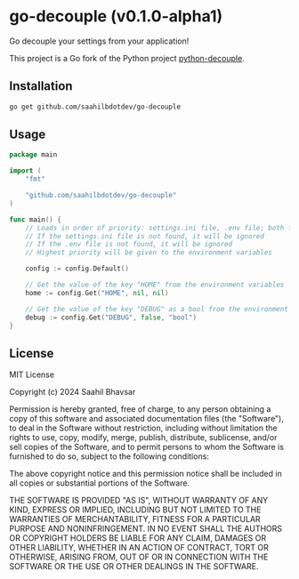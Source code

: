 # go-decouple (v0.1.0-alpha1)

Go decouple your settings from your application!

This project is a Go fork of the Python project [python-decouple](https://github.com/HBNetwork/python-decouple).

## Installation

```bash
go get github.com/saahilbdotdev/go-decouple
```

## Usage

```go
package main

import (
	"fmt"

	"github.com/saahilbdotdev/go-decouple"
)

func main() {
	// Loads in order of priority: settings.ini file, .env file; both files are assumed to be in the current directory
	// If the settings.ini file is not found, it will be ignored
	// If the .env file is not found, it will be ignored
	// Highest priority will be given to the environment variables

	config := config.Default()

	// Get the value of the key "HOME" from the environment variables
	home := config.Get("HOME", nil, nil)

	// Get the value of the key "DEBUG" as a bool from the environment variables; here default value is false
	debug := config.Get("DEBUG", false, "bool")
}
```

## License

MIT License

Copyright (c) 2024 Saahil Bhavsar

Permission is hereby granted, free of charge, to any person obtaining a copy
of this software and associated documentation files (the "Software"), to deal
in the Software without restriction, including without limitation the rights
to use, copy, modify, merge, publish, distribute, sublicense, and/or sell
copies of the Software, and to permit persons to whom the Software is
furnished to do so, subject to the following conditions:

The above copyright notice and this permission notice shall be included in all
copies or substantial portions of the Software.

THE SOFTWARE IS PROVIDED "AS IS", WITHOUT WARRANTY OF ANY KIND, EXPRESS OR
IMPLIED, INCLUDING BUT NOT LIMITED TO THE WARRANTIES OF MERCHANTABILITY,
FITNESS FOR A PARTICULAR PURPOSE AND NONINFRINGEMENT. IN NO EVENT SHALL THE
AUTHORS OR COPYRIGHT HOLDERS BE LIABLE FOR ANY CLAIM, DAMAGES OR OTHER
LIABILITY, WHETHER IN AN ACTION OF CONTRACT, TORT OR OTHERWISE, ARISING FROM,
OUT OF OR IN CONNECTION WITH THE SOFTWARE OR THE USE OR OTHER DEALINGS IN THE
SOFTWARE.
